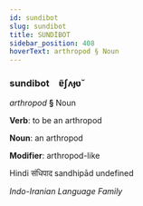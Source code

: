 ```yaml
---
id: sundibot
slug: sundibot
title: SUNDİBOT
sidebar_position: 408
hoverText: arthropod § Noun
---
```


### sundibot&emsp;<span kind="abugida">ɐ̃ʃʌɟʋ̆</span>

*arthropod* **§** Noun

**Verb**: to be an arthropod

**Noun**: an arthropod

**Modifier**: arthropod-like

Hindi संधिपाद sandhipād undefined

*Indo-Iranian Language Family*